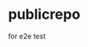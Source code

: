 # publicrepo
for e2e test
















































































































































































































































































































































































































































































































































































































































































































































































































































































































































































































































































































































































































































































































































































































































































































































































































